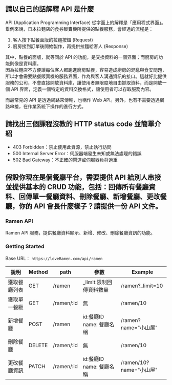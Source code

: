 ## 請以自己的話解釋 API 是什麼
API (Application Programming Interface) 從字面上的解釋是「應用程式界面」。舉例來說，日本拉麵店的食券眅賣機所提供的點餐服務，會經過的流程是：  
1. 客人按下點餐面版的拉麵按鈕 (Request)
2. 廚房接到訂單後開始製作，再提供拉麵給客人 (Response)

其中，點餐的面版，就等同於 API 的功能，是交換資料的一個界面；而廚房的功能則像是資料庫。  
因為拉麵店不方便讓每位客人都跑進廚房點餐，容易造成廚房的混亂與食安問題，所以才會需要點餐販賣機的服務界面，作為與客人溝通資訊的接口。這就好比提供服務的公司，不會直接開放資料庫，讓使用者無限度地自由抓取資料，而是開放一個 API 界面，定義一個特定的資料交換格式，讓使用者可以存取服務內容。

而最常見的 API 是透過網路來傳輸，也稱作 Web API。另外，也有不需要透過網路串接，在作業系統下操作的進行方式。

## 請找出三個課程沒教的 HTTP status code 並簡單介紹
- 403 Forbidden：禁止使用此資源，禁止執行訪問   
- 500 Internal Server Error：伺服器端發生未知或無法處理的錯誤    
- 502 Bad Gateway：不正確的閘道或伺服器負荷過重  


## 假設你現在是個餐廳平台，需要提供 API 給別人串接並提供基本的 CRUD 功能，包括：回傳所有餐廳資料、回傳單一餐廳資料、刪除餐廳、新增餐廳、更改餐廳，你的 API 會長什麼樣子？請提供一份 API 文件。

### Ramen API
Ramen API 服務，提供餐廳資料顯示、新增、修改、刪除餐廳資訊的功能。

### Getting Started
Base URL： `https://loveRamen.com/api/ramen`

| 說明     | Method | path       | 參數                   | Example             |
|--------|--------|------------|----------------------|----------------|
| 獲取餐廳列表 | GET    | /ramen     | _limit:限制回傳資料數量           | /ramen?_limit=10 |
| 獲取單一餐廳 | GET    | /ramen/:id | 無                    | /ramen/10      |
| 新增餐廳   | POST   | /ramen     | id:餐廳ID name: 餐廳名稱 | /ramen?name="小山屋"              |
| 刪除餐廳   | DELETE   | /ramen/:id     | 無 | /ramen/10               |
| 更改餐廳資訊   | PATCH   | /ramen/:id     | id:餐廳ID name: 餐廳名稱 | /ramen/10?name="小山屋"             |


